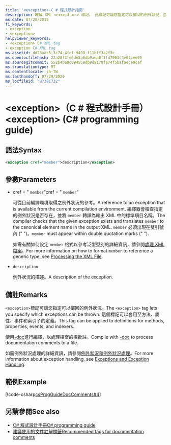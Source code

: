 ```yaml
---
title: '<exception>-C # 程式設計指南'
description: 瞭解 XML <exception> 標記。 此標記可讓您指定可以擲回的例外狀況，並可套用至方法、屬性、事件和索引子。
ms.date: 07/20/2015
f1_keywords:
- exception
- <exception>
helpviewer_keywords:
- <exception> C# XML tag
- exception C# XML tag
ms.assetid: dd73aac5-3c74-4fcf-9498-f11bff3a2f3c
ms.openlocfilehash: 22a28f3fe6de5a0db9aea0f1fd7963d4e6fcee05
ms.sourcegitcommit: 552b4b60c094559db9d8178fa74f5bafaece0caf
ms.translationtype: MT
ms.contentlocale: zh-TW
ms.lasthandoff: 07/29/2020
ms.locfileid: "87381732"
---
```

# <a name="exception-c-programming-guide"></a><span data-ttu-id="b99f2-104">\<exception>（C # 程式設計手冊）</span><span class="sxs-lookup"><span data-stu-id="b99f2-104">\<exception> (C# programming guide)</span></span>

## <a name="syntax"></a><span data-ttu-id="b99f2-105">語法</span><span class="sxs-lookup"><span data-stu-id="b99f2-105">Syntax</span></span>

```xml
<exception cref="member">description</exception>
```

## <a name="parameters"></a><span data-ttu-id="b99f2-106">參數</span><span class="sxs-lookup"><span data-stu-id="b99f2-106">Parameters</span></span>

- <span data-ttu-id="b99f2-107">cref = " `member`"</span><span class="sxs-lookup"><span data-stu-id="b99f2-107">cref = " `member`"</span></span>

  <span data-ttu-id="b99f2-108">可從目前編譯環境取得之例外狀況的參考。</span><span class="sxs-lookup"><span data-stu-id="b99f2-108">A reference to an exception that is available from the current compilation environment.</span></span> <span data-ttu-id="b99f2-109">編譯器會檢查指定的例外狀況是否存在，並將 `member` 轉譯為輸出 XML 中的標準項目名稱。</span><span class="sxs-lookup"><span data-stu-id="b99f2-109">The compiler checks that the given exception exists and translates `member` to the canonical element name in the output XML.</span></span> <span data-ttu-id="b99f2-110">`member` 必須出現在雙引號內 (" ")。</span><span class="sxs-lookup"><span data-stu-id="b99f2-110">`member` must appear within double quotation marks (" ").</span></span>

  <span data-ttu-id="b99f2-111">如需有關如何設定 `member` 格式以參考泛型型別的詳細資訊，請參閱[處理 XML 檔案](processing-the-xml-file.md)。</span><span class="sxs-lookup"><span data-stu-id="b99f2-111">For more information on how to format `member` to reference a generic type, see [Processing the XML File](processing-the-xml-file.md).</span></span>

- `description`

  <span data-ttu-id="b99f2-112">例外狀況的描述。</span><span class="sxs-lookup"><span data-stu-id="b99f2-112">A description of the exception.</span></span>

## <a name="remarks"></a><span data-ttu-id="b99f2-113">備註</span><span class="sxs-lookup"><span data-stu-id="b99f2-113">Remarks</span></span>

<span data-ttu-id="b99f2-114">`<exception>`標記可讓您指定可以擲回的例外狀況。</span><span class="sxs-lookup"><span data-stu-id="b99f2-114">The `<exception>` tag lets you specify which exceptions can be thrown.</span></span> <span data-ttu-id="b99f2-115">這個標記可以套用至方法、屬性、事件和索引子的定義。</span><span class="sxs-lookup"><span data-stu-id="b99f2-115">This tag can be applied to definitions for methods, properties, events, and indexers.</span></span>

<span data-ttu-id="b99f2-116">使用[-doc](../../language-reference/compiler-options/doc-compiler-option.md)進行編譯，以處理檔案的檔批註。</span><span class="sxs-lookup"><span data-stu-id="b99f2-116">Compile with [-doc](../../language-reference/compiler-options/doc-compiler-option.md) to process documentation comments to a file.</span></span>

<span data-ttu-id="b99f2-117">如需例外狀況處理的詳細資訊，請參閱[例外狀況和例外狀況處理](../exceptions/index.md)。</span><span class="sxs-lookup"><span data-stu-id="b99f2-117">For more information about exception handling, see [Exceptions and Exception Handling](../exceptions/index.md).</span></span>

## <a name="example"></a><span data-ttu-id="b99f2-118">範例</span><span class="sxs-lookup"><span data-stu-id="b99f2-118">Example</span></span>

[!code-csharp[csProgGuideDocComments#4](~/samples/snippets/csharp/VS_Snippets_VBCSharp/csProgGuideDocComments/CS/DocComments.cs#4)]

## <a name="see-also"></a><span data-ttu-id="b99f2-119">另請參閱</span><span class="sxs-lookup"><span data-stu-id="b99f2-119">See also</span></span>

- [<span data-ttu-id="b99f2-120">C# 程式設計手冊</span><span class="sxs-lookup"><span data-stu-id="b99f2-120">C# programming guide</span></span>](../index.md)
- [<span data-ttu-id="b99f2-121">建議使用的文件註解標籤</span><span class="sxs-lookup"><span data-stu-id="b99f2-121">Recommended tags for documentation comments</span></span>](recommended-tags-for-documentation-comments.md)
